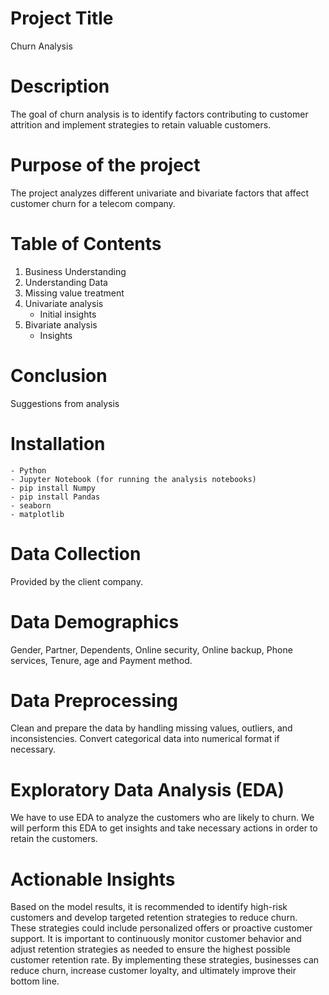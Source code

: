 # Project Title
Churn Analysis
# Description
The goal of churn analysis is to identify factors contributing to customer attrition and implement strategies to retain valuable customers. 
# Purpose of the project
The project analyzes different univariate and bivariate factors that affect customer churn for a telecom company. 
# Table of Contents
1. Business Understanding
2. Understanding Data
3. Missing value treatment
4. Univariate analysis
    - Initial insights
5. Bivariate analysis
    - Insights
# Conclusion
Suggestions from analysis
# Installation
    - Python
    - Jupyter Notebook (for running the analysis notebooks)
    - pip install Numpy
    - pip install Pandas
    - seaborn
    - matplotlib
# Data Collection
Provided by the client company. 
# Data Demographics
Gender, Partner, Dependents, Online security, Online backup, Phone services, Tenure, age and Payment method.
# Data Preprocessing
Clean and prepare the data by handling missing values, outliers, and inconsistencies. Convert categorical data into numerical format if necessary.
# Exploratory Data Analysis (EDA)
We have to use EDA to analyze the customers who are likely to churn.
We will perform this EDA to get insights and take necessary actions in order to retain the customers.
# Actionable Insights
Based on the model results, it is recommended to identify high-risk customers and develop targeted retention strategies to reduce churn. These strategies could include personalized offers or proactive customer support.
It is important to continuously monitor customer behavior and adjust retention strategies as needed to ensure the highest possible customer retention rate. By implementing these strategies, businesses can reduce churn, increase customer loyalty, and ultimately improve their bottom line.
